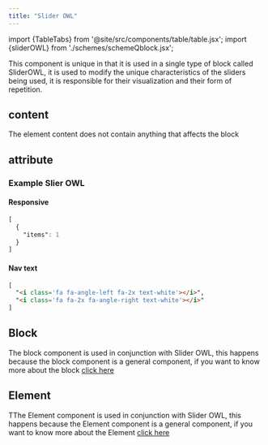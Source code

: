 ```yaml
---
title: "Slider OWL"
---
```


import {TableTabs} from '@site/src/components/table/table.jsx';
import {sliderOWL} from './schemes/schemeQblock.jsx';

This component is unique in that it is used in a single type of block called SliderOWL, it is used to modify the unique characteristics of the sliders being used, it is responsible for their visualization and their form of repetition.

## content
The element content does not contain anything that affects the block

## attribute
<TableTabs tabsContent={sliderOWL} />

### Example Slier OWL
#### Responsive
```CSS
[
  {
    "items": 1
  }
]
```
#### Nav text
```HTML
[
  "<i class='fa fa-angle-left fa-2x text-white'></i>",
  "<i class='fa fa-2x fa-angle-right text-white'></i>"
]
```

## Block
The block component is used in conjunction with Slider OWL, this happens because the block component is a general component, if you want to know more about the block [click here](./block)

## Element
TThe Element component is used in conjunction with Slider OWL, this happens because the Element component is a general component, if you want to know more about the Element [click here](./element)